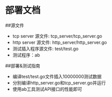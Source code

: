# 部署文档


##源文件
*	tcp server 源文件: tcp_server/tcp_server.go
*	http server 源文件: http_server/http_server.go
* 	测试插入程序源文件:	 test/test.go
*  测试程序：ab

##部署&测试指南
*	编译test/test.go文件插入10000000测试数据
*	分别编译http_server.go和tcp_server.go并运行
* 	使用ab工具测试API接口的性能即可